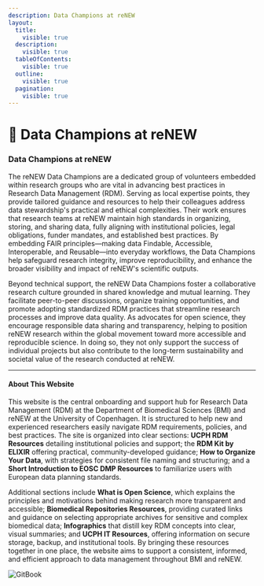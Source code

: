 ```yaml
---
description: Data Champions at reNEW
layout:
  title:
    visible: true
  description:
    visible: true
  tableOfContents:
    visible: true
  outline:
    visible: true
  pagination:
    visible: true
---
```


# 🔵 Data Champions at reNEW

### &#x20;Data Champions at reNEW

The reNEW Data Champions are a dedicated group of volunteers embedded within research groups who are vital in advancing best practices in Research Data Management (RDM). Serving as local expertise points, they provide tailored guidance and resources to help their colleagues address data stewardship's practical and ethical complexities. Their work ensures that research teams at reNEW maintain high standards in organizing, storing, and sharing data, fully aligning with institutional policies, legal obligations, funder mandates, and established best practices. By embedding FAIR principles—making data Findable, Accessible, Interoperable, and Reusable—into everyday workflows, the Data Champions help safeguard research integrity, improve reproducibility, and enhance the broader visibility and impact of reNEW's scientific outputs.

Beyond technical support, the reNEW Data Champions foster a collaborative research culture grounded in shared knowledge and mutual learning. They facilitate peer-to-peer discussions, organize training opportunities, and promote adopting standardized RDM practices that streamline research processes and improve data quality. As advocates for open science, they encourage responsible data sharing and transparency, helping to position reNEW research within the global movement toward more accessible and reproducible science. In doing so, they not only support the success of individual projects but also contribute to the long-term sustainability and societal value of the research conducted at reNEW.

***

#### About This Website

This website is the central onboarding and support hub for Research Data Management (RDM) at the Department of Biomedical Sciences (BMI) and reNEW at the University of Copenhagen. It is structured to help new and experienced researchers easily navigate RDM requirements, policies, and best practices. The site is organized into clear sections: **UCPH RDM Resources** detailing institutional policies and support; the **RDM Kit by ELIXIR** offering practical, community-developed guidance; **How to Organize Your Data**, with strategies for consistent file naming and structuring; and a **Short Introduction to EOSC DMP Resources** to familiarize users with European data planning standards.

Additional sections include **What is Open Science**, which explains the principles and motivations behind making research more transparent and accessible; **Biomedical Repositories Resources**, providing curated links and guidance on selecting appropriate archives for sensitive and complex biomedical data; **Infographics** that distill key RDM concepts into clear, visual summaries; and **UCPH IT Resources**, offering information on secure storage, backup, and institutional tools. By bringing these resources together in one place, the website aims to support a consistent, informed, and efficient approach to data management throughout BMI and reNEW.



![GitBook](https://img.shields.io/static/v1?message=Documented%20on%20GitBook\&logo=gitbook\&logoColor=ffffff\&label=%20\&labelColor=5c5c5c\&color=3F89A1)
